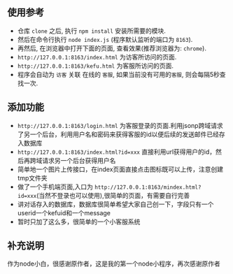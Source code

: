 ## 使用参考
* 仓库 `clone` 之后, 执行 `npm install` 安装所需要的模块.
* 然后在命令行执行 `node index.js` (程序默认监听的端口为 `8163`).
* 再然后, 在浏览器中打开下面的页面, 查看效果(推荐浏览器为: `chrome`).
* `http://127.0.0.1:8163/index.html` 为访客所访问的页面.
* `http://127.0.0.1:8163/kefu.html` 为客服所访问的页面.
* 程序会自动为 `访客` 关联 在线的 `客服`, 如果当前没有可用的`客服`, 则会每隔5秒查找一次.

## 添加功能
* `http://127.0.0.1:8163/login.html` 为客服登录的页面.利用jsonp跨域请求了另一个后台，利用用户名和密码来获得客服的id以便后续的发送邮件已经存入数据库
* `http://127.0.0.1:8163/index.html?id=xxx` 直接利用url获得用户的id，然后再跨域请求另一个后台获得用户名
* 简单地一个图片上传接口，在index页面直接点击图标既可以上传，注意创建tmp文件夹
* 做了一个手机端页面,入口为 `http://127.0.0.1:8163/mindex.html?id=xxx`(当然不登录也可以使用),很简单的页面，有需要自行完善
* 讲对话存入的数据库，数据库很简单希望大家自己创一下，字段只有一个userid一个kefuid和一个message
* 暂时只加了这么多，很简单的一个小客服系统


## 补充说明

作为node小白，很感谢原作者，这是我的第一个node小程序，再次感谢原作者
